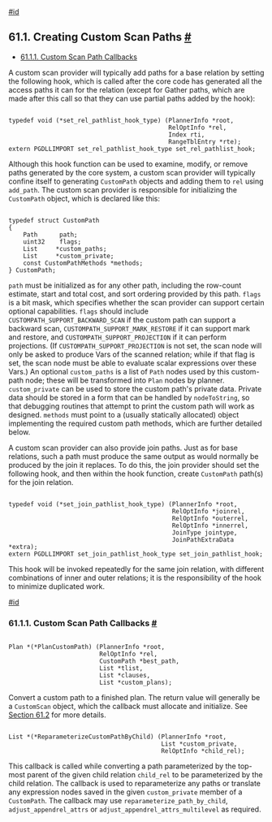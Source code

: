 [#id](#CUSTOM-SCAN-PATH)

## 61.1. Creating Custom Scan Paths [#](#CUSTOM-SCAN-PATH)

* [61.1.1. Custom Scan Path Callbacks](custom-scan-path#CUSTOM-SCAN-PATH-CALLBACKS)

A custom scan provider will typically add paths for a base relation by setting the following hook, which is called after the core code has generated all the access paths it can for the relation (except for Gather paths, which are made after this call so that they can use partial paths added by the hook):

```

typedef void (*set_rel_pathlist_hook_type) (PlannerInfo *root,
                                            RelOptInfo *rel,
                                            Index rti,
                                            RangeTblEntry *rte);
extern PGDLLIMPORT set_rel_pathlist_hook_type set_rel_pathlist_hook;
```

Although this hook function can be used to examine, modify, or remove paths generated by the core system, a custom scan provider will typically confine itself to generating `CustomPath` objects and adding them to `rel` using `add_path`. The custom scan provider is responsible for initializing the `CustomPath` object, which is declared like this:

```

typedef struct CustomPath
{
    Path      path;
    uint32    flags;
    List     *custom_paths;
    List     *custom_private;
    const CustomPathMethods *methods;
} CustomPath;
```

`path` must be initialized as for any other path, including the row-count estimate, start and total cost, and sort ordering provided by this path. `flags` is a bit mask, which specifies whether the scan provider can support certain optional capabilities. `flags` should include `CUSTOMPATH_SUPPORT_BACKWARD_SCAN` if the custom path can support a backward scan, `CUSTOMPATH_SUPPORT_MARK_RESTORE` if it can support mark and restore, and `CUSTOMPATH_SUPPORT_PROJECTION` if it can perform projections. (If `CUSTOMPATH_SUPPORT_PROJECTION` is not set, the scan node will only be asked to produce Vars of the scanned relation; while if that flag is set, the scan node must be able to evaluate scalar expressions over these Vars.) An optional `custom_paths` is a list of `Path` nodes used by this custom-path node; these will be transformed into `Plan` nodes by planner. `custom_private` can be used to store the custom path's private data. Private data should be stored in a form that can be handled by `nodeToString`, so that debugging routines that attempt to print the custom path will work as designed. `methods` must point to a (usually statically allocated) object implementing the required custom path methods, which are further detailed below.

A custom scan provider can also provide join paths. Just as for base relations, such a path must produce the same output as would normally be produced by the join it replaces. To do this, the join provider should set the following hook, and then within the hook function, create `CustomPath` path(s) for the join relation.

```

typedef void (*set_join_pathlist_hook_type) (PlannerInfo *root,
                                             RelOptInfo *joinrel,
                                             RelOptInfo *outerrel,
                                             RelOptInfo *innerrel,
                                             JoinType jointype,
                                             JoinPathExtraData *extra);
extern PGDLLIMPORT set_join_pathlist_hook_type set_join_pathlist_hook;
```

This hook will be invoked repeatedly for the same join relation, with different combinations of inner and outer relations; it is the responsibility of the hook to minimize duplicated work.

[#id](#CUSTOM-SCAN-PATH-CALLBACKS)

### 61.1.1. Custom Scan Path Callbacks [#](#CUSTOM-SCAN-PATH-CALLBACKS)

```

Plan *(*PlanCustomPath) (PlannerInfo *root,
                         RelOptInfo *rel,
                         CustomPath *best_path,
                         List *tlist,
                         List *clauses,
                         List *custom_plans);
```

Convert a custom path to a finished plan. The return value will generally be a `CustomScan` object, which the callback must allocate and initialize. See [Section 61.2](custom-scan-plan) for more details.

```

List *(*ReparameterizeCustomPathByChild) (PlannerInfo *root,
                                          List *custom_private,
                                          RelOptInfo *child_rel);
```

This callback is called while converting a path parameterized by the top-most parent of the given child relation `child_rel` to be parameterized by the child relation. The callback is used to reparameterize any paths or translate any expression nodes saved in the given `custom_private` member of a `CustomPath`. The callback may use `reparameterize_path_by_child`, `adjust_appendrel_attrs` or `adjust_appendrel_attrs_multilevel` as required.